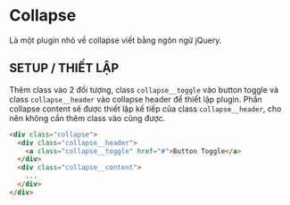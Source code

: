 # Collapse

Là một plugin nhỏ về collapse viết bằng ngôn ngữ jQuery.


## SETUP / THIẾT LẬP

Thêm class vào 2 đối tượng, class `collapse__toggle` vào button toggle và class `collapse__header` vào collapse header để thiết lập plugin.
Phần collapse content sẽ được thiết lập kế tiếp của class `collapse__header`, cho nên không cần thêm class vào cũng được.

``` html
<div class="collapse">
  <div class="collapse__header">
    <a class="collapse__toggle" href="#">Button Toggle</a>
  </div>
  <div class="collapse__content">
    ...
  </div>
</div>
```

